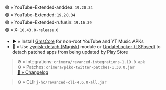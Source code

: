 🟢 » YouTube-Extended-anddea: `19.20.34`  
🟢 » YouTube-Extended: `19.20.34`  
🟢 » YouTube-Extended-rufusin: `19.16.39`  
🟢 » X: `10.43.0-release.0`  

- ▶️ » Install [GmsCore](https://github.com/ReVanced/GmsCore/releases) for non-root YouTube and YT Music APKs  
- 🛑 » Use [zygisk-detach (Magisk)](https://github.com/j-hc/zygisk-detach) module or [UpdateLocker (LSPosed)](https://github.com/Xposed-Modules-Repo/ru.mike.updatelocker/releases) to detach patched apps from being updated by Play Store
  
> ⚙️ » Integrations: `crimera/revanced-integrations-1.19.0.apk`  
> ⚙️ » Patches: `crimera/piko-twitter-patches-1.30.0.jar`  
> [🔗 » Changelog](https://github.com/crimera/piko/releases/tag/v1.30.0)

> ⚙️ » CLI: `j-hc/revanced-cli-4.6.0-all.jar`    
